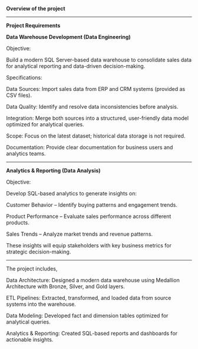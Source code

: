 **Overview of the project** 
__________________________

**Project Requirements**

**Data Warehouse Development (Data Engineering)**

Objective:

Build a modern SQL Server-based data warehouse to consolidate sales data for analytical reporting and data-driven decision-making.

Specifications:

Data Sources: Import sales data from ERP and CRM systems (provided as CSV files).

Data Quality: Identify and resolve data inconsistencies before analysis.

Integration: Merge both sources into a structured, user-friendly data model optimized for analytical queries.

Scope: Focus on the latest dataset; historical data storage is not required.

Documentation: Provide clear documentation for business users and analytics teams.

------------------------------------------------------------------------------------------------------------------------------------------------------------------------------

**Analytics & Reporting (Data Analysis)**

Objective:

Develop SQL-based analytics to generate insights on:

Customer Behavior – Identify buying patterns and engagement trends.

Product Performance – Evaluate sales performance across different products.

Sales Trends – Analyze market trends and revenue patterns.

These insights will equip stakeholders with key business metrics for strategic decision-making.

------------------------------------------------------------------------------------------------------------------------------------------------------------------------------

The project includes,

Data Architecture: Designed a modern data warehouse using Medallion Architecture with Bronze, Silver, and Gold layers.

ETL Pipelines: Extracted, transformed, and loaded data from source systems into the warehouse.

Data Modeling: Developed fact and dimension tables optimized for analytical queries.

Analytics & Reporting: Created SQL-based reports and dashboards for actionable insights.
